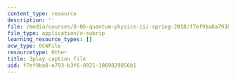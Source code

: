 ```yaml
---
content_type: resource
description: ''
file: /media/courses/8-06-quantum-physics-iii-spring-2018/f7ef9ba8a793b3f689211869829056b1_oEBwIJZ3RNM.srt
file_type: application/x-subrip
learning_resource_types: []
ocw_type: OCWFile
resourcetype: Other
title: 3play caption file
uid: f7ef9ba8-a793-b3f6-8921-1869829056b1
---
```


